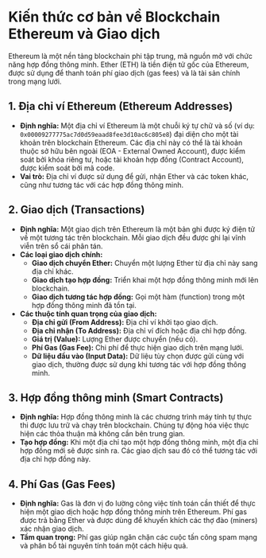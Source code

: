 # Kiến thức cơ bản về Blockchain Ethereum và Giao dịch

Ethereum là một nền tảng blockchain phi tập trung, mã nguồn mở với chức năng hợp đồng thông minh. Ether (ETH) là tiền điện tử gốc của Ethereum, được sử dụng để thanh toán phí giao dịch (gas fees) và là tài sản chính trong mạng lưới.

## 1. Địa chỉ ví Ethereum (Ethereum Addresses)

*   **Định nghĩa:** Một địa chỉ ví Ethereum là một chuỗi ký tự chữ và số (ví dụ: `0x00009277775ac7d0d59eaad8fee3d10ac6c805e8`) đại diện cho một tài khoản trên blockchain Ethereum. Các địa chỉ này có thể là tài khoản thuộc sở hữu bên ngoài (EOA - External Owned Account), được kiểm soát bởi khóa riêng tư, hoặc tài khoản hợp đồng (Contract Account), được kiểm soát bởi mã code.
*   **Vai trò:** Địa chỉ ví được sử dụng để gửi, nhận Ether và các token khác, cũng như tương tác với các hợp đồng thông minh.

## 2. Giao dịch (Transactions)

*   **Định nghĩa:** Một giao dịch trên Ethereum là một bản ghi được ký điện tử về một tương tác trên blockchain. Mỗi giao dịch đều được ghi lại vĩnh viễn trên sổ cái phân tán.
*   **Các loại giao dịch chính:**
    *   **Giao dịch chuyển Ether:** Chuyển một lượng Ether từ địa chỉ này sang địa chỉ khác.
    *   **Giao dịch tạo hợp đồng:** Triển khai một hợp đồng thông minh mới lên blockchain.
    *   **Giao dịch tương tác hợp đồng:** Gọi một hàm (function) trong một hợp đồng thông minh đã tồn tại.
*   **Các thuộc tính quan trọng của giao dịch:**
    *   **Địa chỉ gửi (From Address):** Địa chỉ ví khởi tạo giao dịch.
    *   **Địa chỉ nhận (To Address):** Địa chỉ ví đích hoặc địa chỉ hợp đồng.
    *   **Giá trị (Value):** Lượng Ether được chuyển (nếu có).
    *   **Phí Gas (Gas Fee):** Chi phí để thực hiện giao dịch trên mạng lưới.
    *   **Dữ liệu đầu vào (Input Data):** Dữ liệu tùy chọn được gửi cùng với giao dịch, thường được sử dụng khi tương tác với hợp đồng thông minh.

## 3. Hợp đồng thông minh (Smart Contracts)

*   **Định nghĩa:** Hợp đồng thông minh là các chương trình máy tính tự thực thi được lưu trữ và chạy trên blockchain. Chúng tự động hóa việc thực hiện các thỏa thuận mà không cần bên trung gian.
*   **Tạo hợp đồng:** Khi một địa chỉ tạo một hợp đồng thông minh, một địa chỉ hợp đồng mới sẽ được sinh ra. Các giao dịch sau đó có thể tương tác với địa chỉ hợp đồng này.

## 4. Phí Gas (Gas Fees)

*   **Định nghĩa:** Gas là đơn vị đo lường công việc tính toán cần thiết để thực hiện một giao dịch hoặc hợp đồng thông minh trên Ethereum. Phí gas được trả bằng Ether và được dùng để khuyến khích các thợ đào (miners) xác nhận giao dịch.
*   **Tầm quan trọng:** Phí gas giúp ngăn chặn các cuộc tấn công spam mạng và phân bổ tài nguyên tính toán một cách hiệu quả.